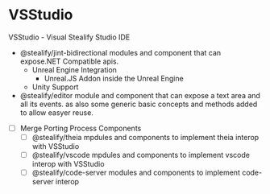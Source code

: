 # VSStudio
VSStudio - Visual Stealify Studio IDE


- @stealify/jint-bidirectional modules and component that can expose.NET Compatible apis.
  - Unreal Engine Integration 
    - Unreal.JS Addon inside the Unreal Engine
  - Unity Support
- @stealify/editor module and component that can expose a text area and all its events. as also some generic basic concepts and methods added to allow easyer reuse.
- [ ] Merge Porting Process Components
  - [ ] @stealify/theia mpdules and components to implement theia interop with VSStudio
  - [ ] @stealify/vscode mpdules and components to implement vscode interop with VSStudio
  - [ ] @stealify/code-server modules and components to implement code-server interop
